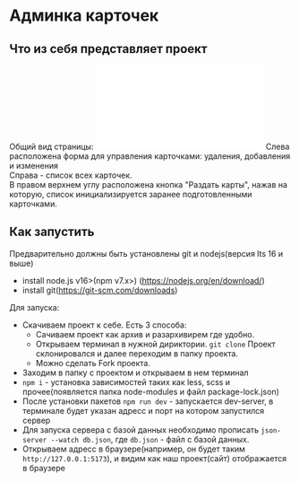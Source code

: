 # Админка карточек

## Что из себя представляет проект
Общий вид страницы:
![Общий вид страницы](design/image-1.img)
Слева расположена форма для управления карточками: удаления, добавления и изменения</br>
Справа - список всех карточек.</br>
В правом верхнем углу расположена кнопка "Раздать карты", нажав на которую, список инициализируется заранее подготовленными карточками.

## Как запустить

Предварительно должны быть установлены git и nodejs(версия lts 16 и выше)
- install node.js v16>(npm v7.x>) (https://nodejs.org/en/download/)
- install git(https://git-scm.com/downloads)

Для запуска:
- Скачиваем проект к себе. Есть 3 способа:
  - Сачиваем проект как архив и разархивирем где удобно.
  - Открываем терминал в нужной дириктории. `git clone` Проект склонировался и далее переходим в папку проекта. 
  - Можно сделать Fork проекта.
- Заходим в папку с проектом и открываем в нем терминал
- `npm i` - установка зависимостей таких как less, scss и прочее(появляется папка node-modules и файл package-lock.json)
- После установки пакетов `npm run dev` - запускается dev-server, в терминале будет указан адресс и порт на котором запустился сервер
- Для запуска сервера с базой данных необходимо прописать `json-server --watch db.json`, где `db.json` - файл с базой данных.
- Открываем адресс в браузере(например, он будет таким `http://127.0.0.1:5173`), и видим как наш проект(сайт) отображается в браузере

